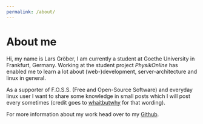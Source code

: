 ```yaml
---
permalink: /about/
---
```

# About me

Hi, my name is Lars Gröber, I am currently a student at Goethe University in Frankfurt, Germany. Working at the student project *PhysikOnline* has enabled me to learn a lot about (web-)development, server-architecture and linux in general.

As a supporter of F.O.S.S. (Free and Open-Source Software) and everyday linux user I want to share some knowledge in small posts which I will post every sometimes (credit goes to [whaitbutwhy](http://waitbutwhy.com) for that wording). 

For more information about my work head over to my [Github](https://github.com/larsg7).
